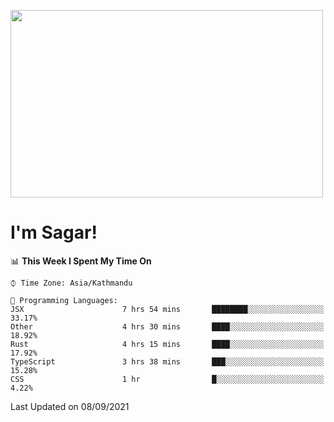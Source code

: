 
<img src="https://media.giphy.com/media/3ornk57KwDXf81rjWM/giphy.gif" width="500" height="300" frameBorder="0" class="giphy-embed" allowFullScreen></img>

#   I'm Sagar!

<!--START_SECTION:waka-->
📊 **This Week I Spent My Time On** 

```text
⌚︎ Time Zone: Asia/Kathmandu

💬 Programming Languages: 
JSX                      7 hrs 54 mins       ████████░░░░░░░░░░░░░░░░░   33.17% 
Other                    4 hrs 30 mins       ████░░░░░░░░░░░░░░░░░░░░░   18.92% 
Rust                     4 hrs 15 mins       ████░░░░░░░░░░░░░░░░░░░░░   17.92% 
TypeScript               3 hrs 38 mins       ███░░░░░░░░░░░░░░░░░░░░░░   15.28% 
CSS                      1 hr                █░░░░░░░░░░░░░░░░░░░░░░░░   4.22%

```


 Last Updated on 08/09/2021
<!--END_SECTION:waka-->
